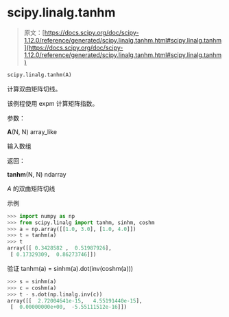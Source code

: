 # scipy.linalg.tanhm

> 原文：[https://docs.scipy.org/doc/scipy-1.12.0/reference/generated/scipy.linalg.tanhm.html#scipy.linalg.tanhm](https://docs.scipy.org/doc/scipy-1.12.0/reference/generated/scipy.linalg.tanhm.html#scipy.linalg.tanhm)

```py
scipy.linalg.tanhm(A)
```

计算双曲矩阵切线。

该例程使用 expm 计算矩阵指数。

参数：

**A**(N, N) array_like

输入数组

返回：

**tanhm**(N, N) ndarray

*A* 的双曲矩阵切线

示例

```py
>>> import numpy as np
>>> from scipy.linalg import tanhm, sinhm, coshm
>>> a = np.array([[1.0, 3.0], [1.0, 4.0]])
>>> t = tanhm(a)
>>> t
array([[ 0.3428582 ,  0.51987926],
 [ 0.17329309,  0.86273746]]) 
```

验证 tanhm(a) = sinhm(a).dot(inv(coshm(a)))

```py
>>> s = sinhm(a)
>>> c = coshm(a)
>>> t - s.dot(np.linalg.inv(c))
array([[  2.72004641e-15,   4.55191440e-15],
 [  0.00000000e+00,  -5.55111512e-16]]) 
```
